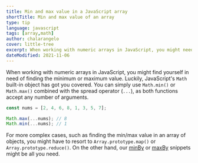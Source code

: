 ```yaml
---
title: Min and max value in a JavaScript array
shortTitle: Min and max value of an array
type: tip
language: javascript
tags: [array,math]
author: chalarangelo
cover: little-tree
excerpt: When working with numeric arrays in JavaScript, you might need to find the minimum or maximum value. Here's a quick and easy way to do it.
dateModified: 2021-11-06
---
```


When working with numeric arrays in JavaScript, you might find yourself in need of finding the minimum or maximum value. Luckily, JavaScript's `Math` built-in object has got you covered. You can simply use `Math.min()` or `Math.max()` combined with the spread operator (`...`), as both functions accept any number of arguments.

```js
const nums = [2, 4, 6, 8, 1, 3, 5, 7];

Math.max(...nums); // 8
Math.min(...nums); // 1
```

For more complex cases, such as finding the min/max value in an array of objects, you might have to resort to `Array.prototype.map()` or `Array.prototype.reduce()`. On the other hand, our [minBy](/js/s/min-by) or [maxBy](/js/s/max-by) snippets might be all you need.
